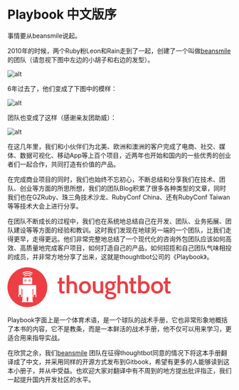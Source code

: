 # Playbook 中文版序

事情要从beansmile说起。

2010年的时候，两个Ruby粉Leon和Rain走到了一起，创建了一个叫做[beansmile](http://www.beansmile.com/) 的团队（请忽视下图中左边的小胡子和右边的发型）。

![alt](http://beantalk.net/static/upload/201610/oi7rEu6vBF1gLedZP3ah1foh.jpg)

6年过去了，他们变成了下图中的模样：

![alt](http://beantalk.net/static/upload/201610/Nt8rkZQq6JL3-C6oQHxawBNh.jpg)

团队也变成了这样（感谢亲友团助威）：

![alt](http://beantalk.net/static/upload/201610/S8XRUkrMmvzk1BhEZFamBzRY.jpg)

在这几年里，我们和小伙伴们为北美、欧洲和澳洲的客户完成了电商、社交、媒体、数据可视化、移动App等上百个项目，近两年也开始和国内的一些优秀的创业者们一起合作，共同打造有价值的产品。

在完成商业项目的同时，我们也始终不忘初心，不断总结和分享我们在技术、团队、创业等方面的所思所想，我们的团队Blog积累了很多各种类型的文章，同时我们也在GZRuby、珠三角技术沙龙、RubyConf China、还有RubyConf Taiwan等等技术大会上进行分享。

在团队不断成长的过程中，我们也在系统地总结自己在开发、团队、业务拓展、团队建设等等方面的经验和教训。这时我们发现在地球另一端的一个团队，比我们走得更早，走得更远。他们非常完整地总结了一个现代化的咨询外包团队应该如何高效、高质量地完成客户项目，如何打造自己的产品，如何招揽和自己团队气味相投的成员，并非常方地分享了出来，这就是thoughtbot公司的《Playbook》。

![](/assets/import.png)



Playbook字面上是一个体育术语，是一个球队的战术手册，它也非常形象地概括了本书的内容，它不是教条，而是一本鲜活的战术手册，他不仅可以用来学习，更适合用来指导实战。

在欣赏之余，我们[beansmile](http://www.beansmile.com/) 团队在征得thoughtbot同意的情况下将这本手册翻译成了中文，并采用同样的开源方式发布到Gitbook，希望有更多的人能够读到这本小册子，并从中受益。也欢迎大家对翻译中有不周到的地方提出批评指正，我们一起提升国内开发社区的水平。


